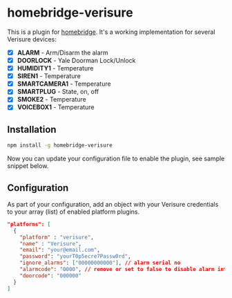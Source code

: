 # homebridge-verisure

This is a plugin for [homebridge](https://github.com/nfarina/homebridge). It's a
working implementation for several Verisure devices:

- [x] __ALARM__ - Arm/Disarm the alarm
- [x] __DOORLOCK__ - Yale Doorman Lock/Unlock
- [x] __HUMIDITY1__ - Temperature
- [x] __SIREN1__ - Temperature
- [x] __SMARTCAMERA1__ - Temperature
- [x] __SMARTPLUG__ - State, on, off
- [x] __SMOKE2__ - Temperature
- [x] __VOICEBOX1__ - Temperature

## Installation

```bash
npm install -g homebridge-verisure
```

Now you can update your configuration file to enable the plugin, see sample
snippet below.

## Configuration

As part of your configuration, add an object with your Verisure credentials to
your array (list) of enabled platform plugins.

```json
"platforms": [
  {
    "platform" : "verisure",
    "name" : "Verisure",
    "email": "your@email.com",
    "password": "yourT0p5ecre7Passw0rd",
    "ignore_alarms": ["00000000000"], // alarm serial no
    "alarmcode": "0000", // remove or set to false to disable alarm integration
    "doorcode": "000000"
  }
]
```

